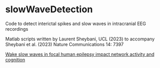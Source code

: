 # slowWaveDetection
Code to detect interictal spikes and slow waves in intracranial EEG recordings

Matlab scripts written by Laurent Sheybani, UCL (2023) to accompany Sheybani et al. (2023) Nature Communications 14: 7397

[Wake slow waves in focal human epilepsy impact network activity and cognition](https://www.nature.com/articles/s41467-023-42971-3)
